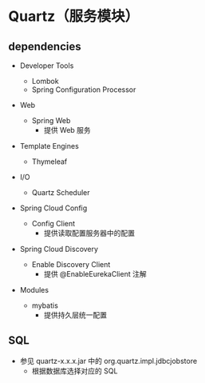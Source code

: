 # Quartz（服务模块）

## dependencies

- Developer Tools
    - Lombok
    - Spring Configuration Processor

- Web
    - Spring Web
        - 提供 Web 服务

- Template Engines
    - Thymeleaf

- I/O
    - Quartz Scheduler

- Spring Cloud Config
    - Config Client
        - 提供读取配置服务器中的配置

- Spring Cloud Discovery
    - Enable Discovery Client
        - 提供 @EnableEurekaClient 注解

- Modules
    - mybatis
        - 提供持久层统一配置

## SQL

- 参见 quartz-x.x.x.jar 中的 org.quartz.impl.jdbcjobstore
    - 根据数据库选择对应的 SQL
